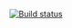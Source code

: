 [![Build status](https://ci.appveyor.com/api/projects/status/89ohtn3aia39d1vu/branch/master?svg=true)](https://ci.appveyor.com/project/MashaOsipova/patterns-1/branch/master)
